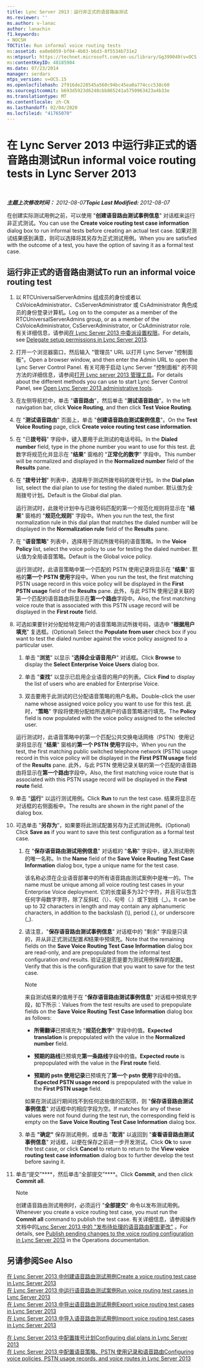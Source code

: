 ```yaml
---
title: Lync Server 2013：运行非正式的语音路由测试
ms.reviewer: ''
ms.author: v-lanac
author: lanachin
f1.keywords:
- NOCSH
TOCTitle: Run informal voice routing tests
ms:assetid: ea0e6059-bf04-4b03-b6d3-8f5534b731e2
ms:mtpsurl: https://technet.microsoft.com/en-us/library/Gg399049(v=OCS.15)
ms:contentKeyID: 48185904
ms.date: 07/23/2014
manager: serdars
mtps_version: v=OCS.15
ms.openlocfilehash: 2f916de228545a560c94bc45ea0a774ccc538c60
ms.sourcegitcommit: b693d5923d6240cbb865241a5750963423a4b33e
ms.translationtype: MT
ms.contentlocale: zh-CN
ms.lasthandoff: 02/04/2020
ms.locfileid: "41765070"
---
```

<div data-xmlns="http://www.w3.org/1999/xhtml">

<div class="topic" data-xmlns="http://www.w3.org/1999/xhtml" data-msxsl="urn:schemas-microsoft-com:xslt" data-cs="http://msdn.microsoft.com/en-us/">

<div data-asp="http://msdn2.microsoft.com/asp">

# <a name="run-informal-voice-routing-tests-in-lync-server-2013"></a><span data-ttu-id="d2d1e-102">在 Lync Server 2013 中运行非正式的语音路由测试</span><span class="sxs-lookup"><span data-stu-id="d2d1e-102">Run informal voice routing tests in Lync Server 2013</span></span>

</div>

<div id="mainSection">

<div id="mainBody">

<span> </span>

<span data-ttu-id="d2d1e-103">_**主题上次修改时间：** 2012-08-07_</span><span class="sxs-lookup"><span data-stu-id="d2d1e-103">_**Topic Last Modified:** 2012-08-07_</span></span>

<span data-ttu-id="d2d1e-104">在创建实际测试用例之前，可以使用 "**创建语音路由测试事例信息**" 对话框来运行非正式测试。</span><span class="sxs-lookup"><span data-stu-id="d2d1e-104">You can use the **Create voice routing test case information** dialog box to run informal tests before creating an actual test case.</span></span> <span data-ttu-id="d2d1e-105">如果对测试结果感到满意，则可以选择将其另存为正式测试用例。</span><span class="sxs-lookup"><span data-stu-id="d2d1e-105">When you are satisfied with the outcome of a test, you have the option of saving it as a formal test case.</span></span>

<div>

## <a name="to-run-an-informal-voice-routing-test"></a><span data-ttu-id="d2d1e-106">运行非正式的语音路由测试</span><span class="sxs-lookup"><span data-stu-id="d2d1e-106">To run an informal voice routing test</span></span>

1.  <span data-ttu-id="d2d1e-107">以 RTCUniversalServerAdmins 组成员的身份或者以 CsVoiceAdministrator、CsServerAdministrator 或 CsAdministrator 角色成员的身份登录计算机。</span><span class="sxs-lookup"><span data-stu-id="d2d1e-107">Log on to the computer as a member of the RTCUniversalServerAdmins group, or as a member of the CsVoiceAdministrator, CsServerAdministrator, or CsAdministrator role.</span></span> <span data-ttu-id="d2d1e-108">有关详细信息，请参阅[在 Lync Server 2013 中委派设置权限](lync-server-2013-delegate-setup-permissions.md)。</span><span class="sxs-lookup"><span data-stu-id="d2d1e-108">For details, see [Delegate setup permissions in Lync Server 2013](lync-server-2013-delegate-setup-permissions.md).</span></span>

2.  <span data-ttu-id="d2d1e-109">打开一个浏览器窗口，然后输入 "管理员" URL 以打开 Lync Server "控制面板"。</span><span class="sxs-lookup"><span data-stu-id="d2d1e-109">Open a browser window, and then enter the Admin URL to open the Lync Server Control Panel.</span></span> <span data-ttu-id="d2d1e-110">有关可用于启动 Lync Server "控制面板" 的不同方法的详细信息，请参阅[打开 Lync server 2013 管理工具](lync-server-2013-open-lync-server-administrative-tools.md)。</span><span class="sxs-lookup"><span data-stu-id="d2d1e-110">For details about the different methods you can use to start Lync Server Control Panel, see [Open Lync Server 2013 administrative tools](lync-server-2013-open-lync-server-administrative-tools.md).</span></span>

3.  <span data-ttu-id="d2d1e-111">在左侧导航栏中，单击 "**语音路由**"，然后单击 "**测试语音路由**"。</span><span class="sxs-lookup"><span data-stu-id="d2d1e-111">In the left navigation bar, click **Voice Routing**, and then click **Test Voice Routing**.</span></span>

4.  <span data-ttu-id="d2d1e-112">在 "**测试语音路由**" 页面上，单击 "**创建语音路由测试案例信息**"。</span><span class="sxs-lookup"><span data-stu-id="d2d1e-112">On the **Test Voice Routing** page, click **Create voice routing test case information**.</span></span>

5.  <span data-ttu-id="d2d1e-113">在 "已**拨号码**" 字段中，键入要用于此测试的电话号码。</span><span class="sxs-lookup"><span data-stu-id="d2d1e-113">In the **Dialed number** field, type in the phone number you want to use for this test.</span></span> <span data-ttu-id="d2d1e-114">此数字将规范化并显示在 "**结果**" 窗格的 "**正常化的数字**" 字段中。</span><span class="sxs-lookup"><span data-stu-id="d2d1e-114">This number will be normalized and displayed in the **Normalized number** field of the **Results** pane.</span></span>

6.  <span data-ttu-id="d2d1e-115">在 "**拨号计划**" 列表中，选择用于测试所拨号码的拨号计划。</span><span class="sxs-lookup"><span data-stu-id="d2d1e-115">In the **Dial plan** list, select the dial plan to use for testing the dialed number.</span></span> <span data-ttu-id="d2d1e-116">默认值为全局拨号计划。</span><span class="sxs-lookup"><span data-stu-id="d2d1e-116">Default is the Global dial plan.</span></span>
    
    <span data-ttu-id="d2d1e-117">运行测试时，此拨号计划中与已拨号码匹配的第一个规范化规则将显示在 "**结果**" 窗格的 "**规范化规则**" 字段中。</span><span class="sxs-lookup"><span data-stu-id="d2d1e-117">When you run the test, the first normalization rule in this dial plan that matches the dialed number will be displayed in the **Normalization rule** field of the **Results** pane.</span></span>

7.  <span data-ttu-id="d2d1e-118">在 "**语音策略**" 列表中，选择用于测试所拨号码的语音策略。</span><span class="sxs-lookup"><span data-stu-id="d2d1e-118">In the **Voice Policy** list, select the voice policy to use for testing the dialed number.</span></span> <span data-ttu-id="d2d1e-119">默认值为全局语音策略。</span><span class="sxs-lookup"><span data-stu-id="d2d1e-119">Default is the Global voice policy.</span></span>
    
    <span data-ttu-id="d2d1e-120">运行测试时，此语音策略中第一个匹配的 PSTN 使用记录将显示在 "**结果**" 窗格的**第一个 PSTN 使用**字段中。</span><span class="sxs-lookup"><span data-stu-id="d2d1e-120">When you run the test, the first matching PSTN usage record in this voice policy will be displayed in the **First PSTN usage** field of the **Results** pane.</span></span> <span data-ttu-id="d2d1e-121">此外，与此 PSTN 使用记录关联的第一个匹配的语音路由将显示在**第一个路由**字段中。</span><span class="sxs-lookup"><span data-stu-id="d2d1e-121">Also, the first matching voice route that is associated with this PSTN usage record will be displayed in the **First route** field.</span></span>

8.  <span data-ttu-id="d2d1e-122">可选如果要针对分配给特定用户的语音策略测试所拨号码，请选中 "**根据用户填充**" 复选框。</span><span class="sxs-lookup"><span data-stu-id="d2d1e-122">(Optional) Select the **Populate from user** check box if you want to test the dialed number against the voice policy assigned to a particular user.</span></span>
    
    1.  <span data-ttu-id="d2d1e-123">单击 "**浏览**" 以显示 "**选择企业语音用户**" 对话框。</span><span class="sxs-lookup"><span data-stu-id="d2d1e-123">Click **Browse** to display the **Select Enterprise Voice Users** dialog box.</span></span>
    
    2.  <span data-ttu-id="d2d1e-124">单击 "**查找**" 以显示已启用企业语音的用户的列表。</span><span class="sxs-lookup"><span data-stu-id="d2d1e-124">Click **Find** to display the list of users who are enabled for Enterprise Voice.</span></span>
    
    3.  <span data-ttu-id="d2d1e-125">双击要用于此测试的已分配语音策略的用户名称。</span><span class="sxs-lookup"><span data-stu-id="d2d1e-125">Double-click the user name whose assigned voice policy you want to use for this test.</span></span> <span data-ttu-id="d2d1e-126">此时，"**策略**" 字段将使用分配给所选用户的语音策略进行填充。</span><span class="sxs-lookup"><span data-stu-id="d2d1e-126">The **Policy** field is now populated with the voice policy assigned to the selected user.</span></span>
    
    <span data-ttu-id="d2d1e-127">运行测试时，此语音策略中的第一个匹配公共交换电话网络（PSTN）使用记录将显示在 "**结果**" 窗格的**第一个 PSTN 使用**字段中。</span><span class="sxs-lookup"><span data-stu-id="d2d1e-127">When you run the test, the first matching public switched telephone network (PSTN) usage record in this voice policy will be displayed in the **First PSTN usage** field of the **Results** pane.</span></span> <span data-ttu-id="d2d1e-128">此外，与此 PSTN 使用记录关联的第一个匹配的语音路由将显示在**第一个路由**字段中。</span><span class="sxs-lookup"><span data-stu-id="d2d1e-128">Also, the first matching voice route that is associated with this PSTN usage record will be displayed in the **First route** field.</span></span>

9.  <span data-ttu-id="d2d1e-129">单击 "**运行**" 以运行测试用例。</span><span class="sxs-lookup"><span data-stu-id="d2d1e-129">Click **Run** to run the test case.</span></span> <span data-ttu-id="d2d1e-130">结果将显示在对话框的右侧面板中。</span><span class="sxs-lookup"><span data-stu-id="d2d1e-130">The results are shown in the right panel of the dialog box.</span></span>

10. <span data-ttu-id="d2d1e-131">可选单击 "**另存为**"，如果要将此测试配置另存为正式测试用例。</span><span class="sxs-lookup"><span data-stu-id="d2d1e-131">(Optional) Click **Save as** if you want to save this test configuration as a formal test case.</span></span>
    
    1.  <span data-ttu-id="d2d1e-132">在 "**保存语音路由测试用例信息**" 对话框的 "**名称**" 字段中，键入测试用例的唯一名称。</span><span class="sxs-lookup"><span data-stu-id="d2d1e-132">In the **Name** field of the **Save Voice Routing Test Case Information** dialog box, type a unique name for the test case.</span></span>
        
        <span data-ttu-id="d2d1e-133">该名称必须在企业语音部署中的所有语音路由测试案例中是唯一的。</span><span class="sxs-lookup"><span data-stu-id="d2d1e-133">The name must be unique among all voice routing test cases in your Enterprise Voice deployment.</span></span> <span data-ttu-id="d2d1e-134">它的长度最多为32个字符，并且可以包含任何字母数字字符，除了反斜杠（\\）、句号（.）或下划线（\_）。</span><span class="sxs-lookup"><span data-stu-id="d2d1e-134">It can be up to 32 characters in length and may contain any alphanumeric characters, in addition to the backslash (\\), period (.), or underscore (\_).</span></span>
    
    2.  <span data-ttu-id="d2d1e-135">请注意，"**保存语音路由测试事例信息**" 对话框中的 "剩余" 字段是只读的，并从非正式测试配置*和*结果中预填充。</span><span class="sxs-lookup"><span data-stu-id="d2d1e-135">Note that the remaining fields on the **Save Voice Routing Test Case Information** dialog box are read-only, and are prepopulated from the informal test configuration *and* results.</span></span> <span data-ttu-id="d2d1e-136">验证这是否是要为测试用例保存的配置。</span><span class="sxs-lookup"><span data-stu-id="d2d1e-136">Verify that this is the configuration that you want to save for the test case.</span></span>
        
        <div>
        

        > [!NOTE]  
        > <span data-ttu-id="d2d1e-137">来自测试结果的值用于在 "<STRONG>保存语音路由测试事例信息</STRONG>" 对话框中预填充字段，如下所示：</span><span class="sxs-lookup"><span data-stu-id="d2d1e-137">Values from the test results are used to prepopulate fields on the <STRONG>Save Voice Routing Test Case Information</STRONG> dialog box as follows:</span></span> 
        > <UL>
        > <LI>
        > <P><span data-ttu-id="d2d1e-138"><STRONG>所需翻译</STRONG>已预填充为 "<STRONG>规范化数字</STRONG>" 字段中的值。</span><span class="sxs-lookup"><span data-stu-id="d2d1e-138"><STRONG>Expected translation</STRONG> is prepopulated with the value in the <STRONG>Normalized number</STRONG> field.</span></span></P>
        > <LI>
        > <P><span data-ttu-id="d2d1e-139"><STRONG>预期的路线</STRONG>已预填充<STRONG>第一条路线</STRONG>字段中的值。</span><span class="sxs-lookup"><span data-stu-id="d2d1e-139"><STRONG>Expected route</STRONG> is prepopulated with the value in the <STRONG>First route</STRONG> field.</span></span></P>
        > <LI>
        > <P><span data-ttu-id="d2d1e-140"><STRONG>预期的 pstn 使用记录</STRONG>已预填充了<STRONG>第一个 pstn 使用</STRONG>字段中的值。</span><span class="sxs-lookup"><span data-stu-id="d2d1e-140"><STRONG>Expected PSTN usage record</STRONG> is prepopulated with the value in the <STRONG>First PSTN usage</STRONG> field.</span></span></P></LI></UL><span data-ttu-id="d2d1e-141">如果在测试运行期间找不到任何这些值的匹配项，则 "<STRONG>保存语音路由测试事例信息</STRONG>" 对话框中的相应字段为空。</span><span class="sxs-lookup"><span data-stu-id="d2d1e-141">If matches for any of these values were not found during the test run, the corresponding field is empty on the <STRONG>Save Voice Routing Test Case Information</STRONG> dialog box.</span></span>

        
        </div>
    
    3.  <span data-ttu-id="d2d1e-142">单击 **"确定"** 保存测试用例，或单击 "**取消**" 以返回到 "**查看语音路由测试事例信息**" 对话框，以便在保存之前进一步开发测试。</span><span class="sxs-lookup"><span data-stu-id="d2d1e-142">Click **Ok** to save the test case, or click **Cancel** to return to return to the **View voice routing test case information** dialog box to further develop the test before saving it.</span></span>

11. <span data-ttu-id="d2d1e-143">单击“提交”\*\*\*\*，然后单击“全部提交”\*\*\*\*。</span><span class="sxs-lookup"><span data-stu-id="d2d1e-143">Click **Commit**, and then click **Commit all**.</span></span>
    
    <div>
    

    > [!NOTE]  
    > <span data-ttu-id="d2d1e-144">创建语音路由测试用例时，必须运行 "<STRONG>全部提交</STRONG>" 命令以发布测试用例。</span><span class="sxs-lookup"><span data-stu-id="d2d1e-144">Whenever you create a voice routing test case, you must run the <STRONG>Commit all</STRONG> command to publish the test case.</span></span> <span data-ttu-id="d2d1e-145">有关详细信息，请参阅操作文档中的<A href="lync-server-2013-publish-pending-changes-to-the-voice-routing-configuration.md">Lync Server 2013 中的 "发布待处理的语音路由配置更改"</A> 。</span><span class="sxs-lookup"><span data-stu-id="d2d1e-145">For details, see <A href="lync-server-2013-publish-pending-changes-to-the-voice-routing-configuration.md">Publish pending changes to the voice routing configuration in Lync Server 2013</A> in the Operations documentation.</span></span>

    
    </div>

</div>

<div>

## <a name="see-also"></a><span data-ttu-id="d2d1e-146">另请参阅</span><span class="sxs-lookup"><span data-stu-id="d2d1e-146">See Also</span></span>


[<span data-ttu-id="d2d1e-147">在 Lync Server 2013 中创建语音路由测试用例</span><span class="sxs-lookup"><span data-stu-id="d2d1e-147">Create a voice routing test case in Lync Server 2013</span></span>](lync-server-2013-create-a-voice-routing-test-case.md)  
[<span data-ttu-id="d2d1e-148">在 Lync Server 2013 中运行语音路由测试案例</span><span class="sxs-lookup"><span data-stu-id="d2d1e-148">Run voice routing test cases in Lync Server 2013</span></span>](lync-server-2013-run-voice-routing-test-cases.md)  
[<span data-ttu-id="d2d1e-149">在 Lync Server 2013 中导出语音路由测试用例</span><span class="sxs-lookup"><span data-stu-id="d2d1e-149">Export voice routing test cases in Lync Server 2013</span></span>](lync-server-2013-export-voice-routing-test-cases.md)  
[<span data-ttu-id="d2d1e-150">在 Lync Server 2013 中导入语音路由测试用例</span><span class="sxs-lookup"><span data-stu-id="d2d1e-150">Import voice routing test cases in Lync Server 2013</span></span>](lync-server-2013-import-voice-routing-test-cases.md)  


[<span data-ttu-id="d2d1e-151">在 Lync Server 2013 中配置拨号计划</span><span class="sxs-lookup"><span data-stu-id="d2d1e-151">Configuring dial plans in Lync Server 2013</span></span>](lync-server-2013-configuring-dial-plans.md)  
[<span data-ttu-id="d2d1e-152">在 Lync Server 2013 中配置语音策略、PSTN 使用记录和语音路由</span><span class="sxs-lookup"><span data-stu-id="d2d1e-152">Configuring voice policies, PSTN usage records, and voice routes in Lync Server 2013</span></span>](lync-server-2013-configuring-voice-policies-pstn-usage-records-and-voice-routes.md)  
  

</div>

</div>

<span> </span>

</div>

</div>

</div>

